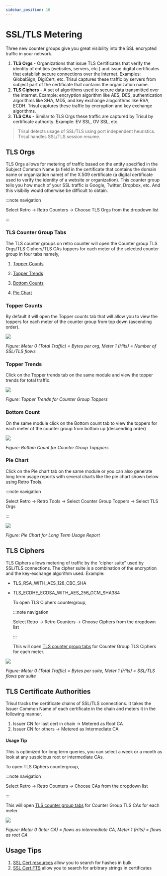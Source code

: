 ```yaml
---
sidebar_position: 10
---
```


# SSL/TLS Metering

Three new counter groups give you great visibility into the SSL
encrypted traffic in your network.

1. **TLS Orgs** - Organizations that issue TLS Certificates that verify the identity of entities (websites, servers, etc.) and issue digital certificates that establish secure connections over the internet. Examples: GlobalSign, DigiCert, etc. Trisul captures these traffic by servers from subject part of the certificate that contains the organization name.
2. **TLS Ciphers** - A set of algorithms used to secure data transmitted over the internet. Example: encryption algorithm like AES, DES, authentication algorithms like SHA, MD5, and key exchange alogorithms like RSA, ECDH. Trisul captures these traffic by encryption and key exchange algorithms.
3. **TLS CAs** - Similar to TLS Orgs these traffic are captured by Trisul by certificate authority. Example: EV SSL, OV SSL, etc.

> Trisul detects usage of SSL/TLS using port independent heuristics.  
> Trisul handles SSL/TLS session resume.

## TLS Orgs

TLS Orgs allows for metering of traffic based on the entity specified in the Subject Common Name (a field in the certificate that contains the domain name or organization name) of the X.509 certificate (a digital certificate used to verify the identity of a website or organization). This counter group tells you how much of your SSL traffic is Google, Twitter, Dropbox, etc. And this visibiliy would otherwise be difficult to obtain.

:::note navigation

Select Retro -\> Retro Counters -\> Choose TLS Orgs from the dropdown
list

:::

### TLS Counter Group Tabs

The TLS counter groups on retro counter will open the Counter group TLS Orgs/TLS Ciphers/TLS CAs toppers for each meter of the selected counter group in four tabs namely,

1) [Topper Counts](/docs/ug/cg/ssl#topper-counts)

2) [Topper Trends](/docs/ug/cg/ssl#topper-trends)

3) [Bottom Counts](/docs/ug/cg/ssl#bottom-count)

4) [Pie Chart](/docs/ug/cg/ssl#pie-chart)

### Topper Counts

By default it will open the Topper counts tab that will allow you to view the toppers for each meter of the counter group from top down (ascending order).

![](images/tlsorgs.png)

*Figure: Meter 0 (Total Traffic) = Bytes per org, Meter 1 (Hits) = Number of
SSL/TLS flows*

### Topper Trends

Click on the Topper trends tab on the same module and view the topper trends for total traffic.

![](images/toppertrenstls.png)

*Figure: Topper Trends for Counter Group Toppers*

### Bottom Count

On the same module click on the Bottom count tab to view the toppers for each meter of the counter group from bottom up (descending order)

![](images/bottomcounttls.png)

*Figure: Bottom Count for Counter Group Topppers*

### Pie Chart

Click on the Pie chart tab on the same module or you can also generate long term usage reports with several charts like the pie chart shown below using Retro Tools.

:::note navigation

Select Retro -\> Retro Tools -\> Select Counter Group Toppers -\> Select
TLS Orgs

:::

![](images/tlspiechart.png)

*Figure: Pie Chart for Long Term Usage Report*

## TLS Ciphers

TLS Ciphers allows metering of traffic by the “cipher suite” used by SSL/TLS connections. The cipher suite is a combination of the encryption and the key-exchange
algorithm used. Example: 

- TLS_RSA_WITH_AES_128_CBC_SHA

- TLS_ECDHE_ECDSA_WITH_AES_256_GCM_SHA384
  
  To open TLS Ciphers countergroup,
  
  :::note navigation
  
  Select Retro -> Retro Counters -> Choose Ciphers from the dropdown
  list
  
  :::
  
  This will open [TLS counter group tabs](/docs/ug/cg/ssl#tls-counter-group-tabs) for Counter Group TLS Ciphers for each meter.

![](images/tlsciphers.png)

*Figure: Meter 0 (Total Traffic) = Bytes per suite, Meter 1 (Hits) = SSL/TLS
flows per suite*

## TLS Certificate Authorities

Trisul tracks the certificate chains of SSL/TLS connections. It takes the
Issuer Common Name of each certificate in the chain and meters it in the
following manner.

1. Issuer CN for last cert in chain -\> Metered as Root CA
2. Issuer CN for others -\> Metered as Intermediate CA

#### Usage Tip

This is optimized for long term queries, you can select a week or a
month as look at any suspicious root or intermediate CAs.

To open TLS Ciphers countergroup,

:::note navigation

Select Retro -> Retro Counters -> Choose CAs from the dropdown
list

:::

This will open [TLS counter group tabs](/docs/ug/cg/ssl#tls-counter-group-tabs) for Counter Group TLS CAs for each meter.

![](images/tlsca.png)

*Figure: Meter 0 (Inter CA) = flows as intermediate CA, Meter 1 (Hits) = flows as
root CA*

## Usage Tips

1. [SSL Cert resources](/docs/ug/resources/sslcerts) allow you to search for hashes in bulk
2. [SSL Cert FTS](/docs/ug/resources/ftsssl) allow you to search for arbitrary strings in certificates
